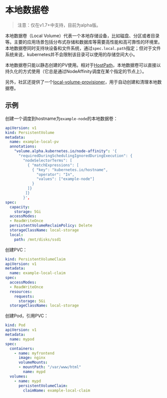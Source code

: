 # 本地数据卷

> 注意：仅在v1.7+中支持，目前为alpha版。

本地数据卷（Local Volume）代表一个本地存储设备，比如磁盘、分区或者目录等。主要的应用场景包括分布式存储和数据库等需要高性能和高可靠性的环境里。本地数据卷同时支持块设备和文件系统，通过`spec.local.path`指定；但对于文件系统来说，kubernetes并不会限制该目录可以使用的存储空间大小。

本地数据卷只能以静态创建的PV使用。相对于[HostPath](volume.md#hostPath)，本地数据卷可以直接以持久化的方式使用（它总是通过NodeAffinity调度在某个指定的节点上）。

另外，社区还提供了一个[local-volume-provisioner](https://github.com/kubernetes-incubator/external-storage/tree/master/local-volume/provisioner)，用于自动创建和清理本地数据卷。

## 示例

创建一个调度到hostname为`example-node`的本地数据卷：

```yaml
apiVersion: v1
kind: PersistentVolume
metadata:
  name: example-local-pv
  annotations:
    "volume.alpha.kubernetes.io/node-affinity": '{
      "requiredDuringSchedulingIgnoredDuringExecution": {
        "nodeSelectorTerms": [
          { "matchExpressions": [
            { "key": "kubernetes.io/hostname",
              "operator": "In",
              "values": ["example-node"]
            }
          ]}
         ]}
        }',
spec:
  capacity:
    storage: 5Gi
  accessModes:
  - ReadWriteOnce
  persistentVolumeReclaimPolicy: Delete
  storageClassName: local-storage
  local:
    path: /mnt/disks/ssd1
```

创建PVC：

```yaml
kind: PersistentVolumeClaim
apiVersion: v1
metadata:
  name: example-local-claim
spec:
  accessModes:
  - ReadWriteOnce
  resources:
    requests:
      storage: 5Gi
  storageClassName: local-storage
```

创建Pod，引用PVC：

```yaml
kind: Pod
apiVersion: v1
metadata:
  name: mypod
spec:
  containers:
    - name: myfrontend
      image: nginx
      volumeMounts:
      - mountPath: "/var/www/html"
        name: mypd
  volumes:
    - name: mypd
      persistentVolumeClaim:
        claimName: example-local-claim
```



